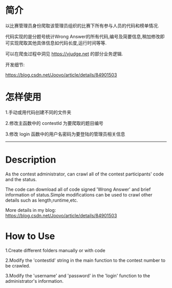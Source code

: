 # 简介

以比赛管理员身份爬取该管理员组织的比赛下所有参与人员的代码和榜单情况.

代码实现的是分题号统计Wrong Answer的所有代码,编号及简要信息,稍加修改即可实现爬取其他具体信息如代码长度,运行时间等等.

可以在爬虫过程中洞见 https://vjudge.net 的部分业务逻辑.

开发细节:

https://blog.csdn.net/Joovo/article/details/84901503

# 怎样使用

1.手动或用代码创建不同的文件夹

2.修改主函数中的 contestId 为要爬取的题目编号

3.修改 login 函数中的用户名密码为要登陆的管理员相关信息

-----------------------

# Description

As the contest administrator, can crawl all of  the contest  participants' code and the status.

The code can download all of code signed 'Wrong Answer' and brief information of status.Simple modifications can be used to crawl other details such as length,runtime,etc.

More details in my blog:
https://blog.csdn.net/Joovo/article/details/84901503

# How to Use

1.Create different folders manually or with code

2.Modify the 'contestId' string in the main function to the contest number to be crawled.

3.Modify the 'username' and 'password' in the 'login' function to the administrator's information.

